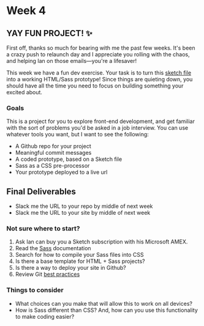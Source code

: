 # Week 4

## YAY FUN PROJECT! :sparkles:
First off, thanks so much for bearing with me the past few weeks. It's been a crazy push to relaunch day and I appreciate you rolling with the chaos, and helping Ian on those emails—you're a lifesaver! 

This week we have a fun dev exercise. Your task is to turn this [sketch file](https://www.dropbox.com/s/tsua2ouau8blqsn/Web_Dev_Exercise.sketch?dl=0) into a working HTML/Sass prototype! Since things are quieting down, you should have all the time you need to focus on building something your excited about.

### Goals
This is a project for you to explore front-end development, and get familiar with the sort of problems you'd be asked in a job interview. You can use whatever tools you want, but I want to see the following:

- A Github repo for your project
- Meaningful commit messages
- A coded prototype, based on a Sketch file
- Sass as a CSS pre-processor 
- Your prototype deployed to a live url


## Final Deliverables
- Slack me the URL to your repo by middle of next week
- Slack me the URL to your site by middle of next week

### Not sure where to start?
1. Ask Ian can buy you a Sketch subscription with his Microsoft AMEX.
2. Read the [Sass](http://sass-lang.com/) documentation
3. Search for how to compile your Sass files into CSS
4. Is there a base template for HTML + Sass projects?
5. Is there a way to deploy your site in Github?
6. Review Git [best practices](https://github.com/smonette/fed-resources#git)


### Things to consider
- What choices can you make that will allow this to work on all devices?
- How is Sass different than CSS? And, how can you use this functionality to make coding easier?
